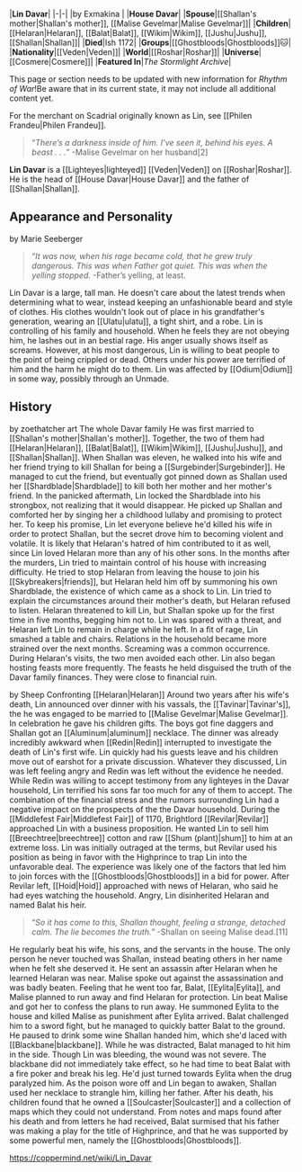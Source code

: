 |**Lin Davar**|
|-|-|
|by  Exmakina |
|**House Davar**|
|**Spouse**|[[Shallan's mother\|Shallan's mother]], [[Malise Gevelmar\|Malise Gevelmar]]|
|**Children**|[[Helaran\|Helaran]], [[Balat\|Balat]], [[Wikim\|Wikim]], [[Jushu\|Jushu]], [[Shallan\|Shallan]]|
|**Died**|Ish 1172|
|**Groups**|[[Ghostbloods\|Ghostbloods]]🐱︎|
|**Nationality**|[[Veden\|Veden]]|
|**World**|[[Roshar\|Roshar]]|
|**Universe**|[[Cosmere\|Cosmere]]|
|**Featured In**|*The Stormlight Archive*|

This page or section needs to be updated with new information for *Rhythm of War*!Be aware that in its current state, it may not include all additional content yet.

For the merchant on Scadrial originally known as Lin, see [[Philen Frandeu\|Philen Frandeu]].
>“*There’s a darkness inside of him. I’ve seen it, behind his eyes. A beast . . .*”
\-Malise Gevelmar on her husband[2]


**Lin Davar** is a [[Lighteyes\|lighteyed]] [[Veden\|Veden]] on [[Roshar\|Roshar]]. He is the head of [[House Davar\|House Davar]] and the father of [[Shallan\|Shallan]].

## Appearance and Personality
 by  Marie Seeberger 
>“*It was now, when his rage became cold, that he grew truly dangerous. This was when Father got quiet. This was when the yelling stopped.*
\-Father’s yelling, at least.


Lin Davar is a large, tall man. He doesn't care about the latest trends when determining what to wear, instead keeping an unfashionable beard and style of clothes. His clothes wouldn't look out of place in his grandfather's generation, wearing an [[Ulatu\|ulatu]], a tight shirt, and a robe. Lin is controlling of his family and household. When he feels they are not obeying him, he lashes out in an bestial rage. His anger usually shows itself as screams. However, at his most dangerous, Lin is willing to beat people to the point of being crippled or dead. Others under his power are terrified of him and the harm he might do to them. Lin was affected by [[Odium\|Odium]] in some way, possibly through an Unmade.

## History
 by  zoethatcher art  The whole Davar family
He was first married to [[Shallan's mother\|Shallan's mother]]. Together, the two of them had [[Helaran\|Helaran]], [[Balat\|Balat]], [[Wikim\|Wikim]], [[Jushu\|Jushu]], and [[Shallan\|Shallan]]. When Shallan was eleven, he walked into his wife and her friend trying to kill Shallan for being a [[Surgebinder\|Surgebinder]]. He managed to cut the friend, but eventually got pinned down as Shallan used her [[Shardblade\|Shardblade]] to kill both her mother and her mother's friend. In the panicked aftermath, Lin locked the Shardblade into his strongbox, not realizing that it would disappear. He picked up Shallan and comforted her by singing her a childhood lullaby and promising to protect her. To keep his promise, Lin let everyone believe he'd killed his wife in order to protect Shallan, but the secret drove him to becoming violent and volatile. It is likely that Helaran's hatred of him contributed to it as well, since Lin loved Helaran more than any of his other sons.
In the months after the murders, Lin tried to maintain control of his house with increasing difficulty. He tried to stop Helaran from leaving the house to join his [[Skybreakers\|friends]], but Helaran held him off by summoning his own Shardblade, the existence of which came as a shock to Lin. Lin tried to explain the circumstances around their mother's death, but Helaran refused to listen. Helaran threatened to kill Lin, but Shallan spoke up for the first time in five months, begging him not to. Lin was spared with a threat, and Helaran left Lin to remain in charge while he left. In a fit of rage, Lin smashed a table and chairs. Relations in the household became more strained over the next months. Screaming was a common occurrence. During Helaran's visits, the two men avoided each other. Lin also began hosting feasts more frequently. The feasts he held disguised the truth of the Davar family finances. They were close to financial ruin.

 by  Sheep  Confronting [[Helaran\|Helaran]]
Around two years after his wife's death, Lin announced over dinner with his vassals, the [[Tavinar\|Tavinar's]], the he was engaged to be married to [[Malise Gevelmar\|Malise Gevelmar]]. In celebration he gave his children gifts. The boys got fine daggers and Shallan got an [[Aluminum\|aluminum]] necklace. The dinner was already incredibly awkward when [[Redin\|Redin]] interrupted to investigate the death of Lin's first wife. Lin quickly had his guests leave and his children move out of earshot for a private discussion. Whatever they discussed, Lin was left feeling angry and Redin was left without the evidence he needed. While Redin was willing to accept testimony from any lighteyes in the Davar household, Lin terrified his sons far too much for any of them to accept.
The combination of the financial stress and the rumors surrounding Lin had a negative impact on the prospects of the the Davar household. During the [[Middlefest Fair\|Middlefest Fair]] of 1170, Brightlord [[Revilar\|Revilar]] approached Lin with a business proposition. He wanted Lin to sell him [[Breechtree\|breechtree]] cotton and raw [[Shum (plant)\|shum]] to him at an extreme loss. Lin was initially outraged at the terms, but Revilar used his position as being in favor with the Highprince to trap Lin into the unfavorable deal. The experience was likely one of the factors that led him to join forces with the [[Ghostbloods\|Ghostbloods]] in a bid for power. After Revilar left, [[Hoid\|Hoid]] approached with news of Helaran, who said he had eyes watching the household. Angry, Lin disinherited Helaran and named Balat his heir.

>“*So it has come to this, Shallan thought, feeling a strange, detached calm. The lie becomes the truth.*”
\-Shallan on seeing Malise dead.[11]

He regularly beat his wife, his sons, and the servants in the house. The only person he never touched was Shallan, instead beating others in her name when he felt she deserved it. He sent an assassin after Helaran when he learned Helaran was near. Malise spoke out against the assassination and was badly beaten. Feeling that he went too far, Balat, [[Eylita\|Eylita]], and Malise planned to run away and find Helaran for protection. Lin beat Malise and got her to confess the plans to run away. He summoned Eylita to the house and killed Malise as punishment after Eylita arrived. Balat challenged him to a sword fight, but he managed to quickly batter Balat to the ground. He paused to drink some wine Shallan handed him, which she'd laced with [[Blackbane\|blackbane]]. While he was distracted, Balat managed to hit him in the side. Though Lin was bleeding, the wound was not severe. The blackbane did not immediately take effect, so he had time to beat Balat with a fire poker and break his leg. He'd just turned towards Eylita when the drug paralyzed him. As the poison wore off and Lin began to awaken, Shallan used her necklace to strangle him, killing her father. After his death, his children found that he owned a [[Soulcaster\|Soulcaster]] and a collection of maps which they could not understand.
From notes and maps found after his death and from letters he had received, Balat surmised that his father was making a play for the title of Highprince, and that he was supported by some powerful men, namely the [[Ghostbloods\|Ghostbloods]].



https://coppermind.net/wiki/Lin_Davar